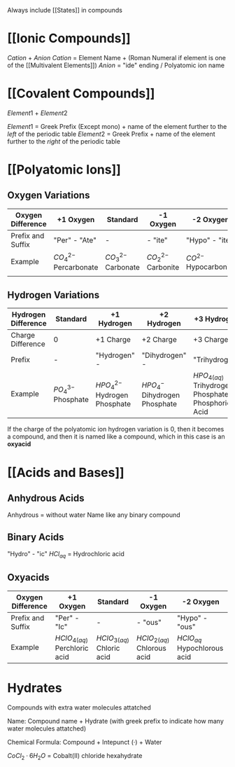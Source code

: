 Always include [[States]] in compounds
# [[Ionic Compounds]]

$Cation$ + $Anion$
$Cation$ = Element Name + (Roman Numeral if element is one of the [[Multivalent Elements]])
$Anion$ = "ide" ending / Polyatomic ion name
# [[Covalent Compounds]]

$Element 1$ + $Element2$

$Element1$ = Greek Prefix (Except mono) + name of the element further to the *left* of the periodic table
$Element2$ = Greek Prefix + name of the element further to the *right* of the periodic table

# [[Polyatomic Ions]]

## Oxygen Variations

| Oxygen Difference | +1 Oxygen                     | Standard                   | -1 Oxygen                  | -2 Oxygen                  |
| ----------------- | ----------------------------- | -------------------------- | -------------------------- | -------------------------- |
| Prefix and Suffix | "Per" - "Ate"                 | -                          | - "ite"                    | "Hypo" - "ite"             |
| Example           | $CO_{4}^{2-}$<br>Percarbonate | $CO_{3}^{2-}$<br>Carbonate | $CO_{2}^{2-}$<br>Carbonite | $CO^{2-}$<br>Hypocarbonite |
|                   |                               |                            |                            |                            |
## Hydrogen Variations

| Hydrogen Difference | Standard                   | +1 Hydrogen                          | +2 Hydrogen                           | +3 Hydrogen                                                  |
| ------------------- | -------------------------- | ------------------------------------ | ------------------------------------- | ------------------------------------------------------------ |
| Charge Difference   | 0                          | +1 Charge                            | +2 Charge                             | +3 Charge                                                    |
| Prefix              | -                          | "Hydrogen" -                         | "Dihydrogen" -                        | "Trihydrogen"                                                |
| Example             | $PO_{4}^{3-}$<br>Phosphate | $HPO_{4}^{2-}$<br>Hydrogen Phosphate | $HPO_{4}^{-}$<br>Dihydrogen Phosphate | $HPO_{4(aq)}$<br>Trihydrogen Phosphate $\to$ Phosphoric Acid |
If the charge of the polyatomic ion hydrogen variation is 0, then it becomes a compound, and then it is named like a compound, which in this case is an **oxyacid**

# [[Acids and Bases]]
## Anhydrous Acids
Anhydrous = without water
Name like any binary compound
## Binary Acids

"Hydro" - "ic" 
$HCl_{aq}$ = Hydrochloric acid
## Oxyacids

| Oxygen Difference | +1 Oxygen                          | Standard                        | -1 Oxygen                       | -2 Oxygen                          |
| ----------------- | ---------------------------------- | ------------------------------- | ------------------------------- | ---------------------------------- |
| Prefix and Suffix | "Per" - "Ic"                       | -                               | - "ous"                         | "Hypo" - "ous"                     |
| Example           | $HClO_{4 (aq)}$<br>Perchloric acid | $HClO_{3 (aq)}$<br>Chloric acid | $HClO_{2(aq)}$<br>Chlorous acid | $HClO_{{aq}}$<br>Hypochlorous acid |

# Hydrates
Compounds with extra water molecules attatched

Name: Compound name + Hydrate (with greek prefix to indicate how many water molecules attatched)

Chemical Formula: Compound + Intepunct (·) + Water

$CoCl_{2} · 6H_{2}O$ = Cobalt(II) chloride hexahydrate



